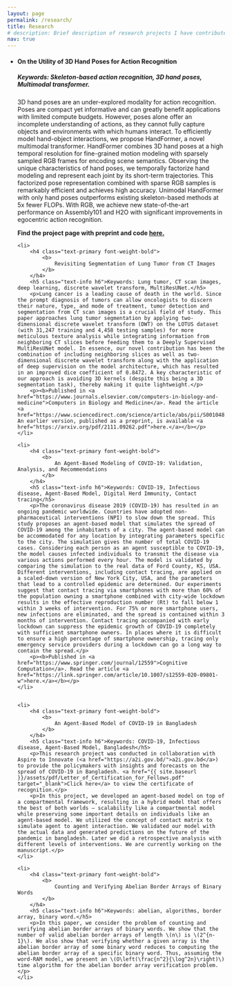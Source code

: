 ```yaml
---
layout: page
permalink: /research/
title: Research
# description: Brief description of research projects I have contributed to.
nav: true
---
```


<ul>
	<li>
		<h4 class="text-primary font-weight-bold">
			<b>
				On the Utility of 3D Hand Poses for Action Recognition
			</b>
		</h4>
		<h5 class="text-info h6">Keywords: Skeleton-based action recognition, 3D hand poses, Multimodal transformer.</h5>
		<p>3D hand poses are an under-explored modality for action recognition. Poses are compact yet informative and can greatly benefit applications with limited compute budgets. However, poses alone offer an incomplete understanding of actions, as they cannot fully capture objects and environments with which humans interact. To efficiently model hand-object interactions, we propose HandFormer, a novel multimodal transformer. HandFormer combines 3D hand poses at a high temporal resolution for fine-grained motion modeling with sparsely sampled RGB frames for encoding scene semantics. Observing the unique characteristics of hand poses, we temporally factorize hand modeling and represent each joint by its short-term trajectories. This factorized pose representation combined with sparse RGB samples is remarkably efficient and achieves high accuracy. Unimodal HandFormer with only hand poses outperforms existing skeleton-based methods at 5x fewer FLOPs. With RGB, we achieve new state-of-the-art performance on Assembly101 and H2O with significant improvements in egocentric action recognition.</p>
		<p><b>Find the project page with preprint and code <a href="https://s-shamil.github.io/HandFormer/">here.</a></b></p>
	</li>

	<li>
		<h4 class="text-primary font-weight-bold">
			<b>
				Revisiting Segmentation of Lung Tumor from CT Images
			</b>
		</h4>
		<h5 class="text-info h6">Keywords: Lung tumor, CT scan images, deep learning, discrete wavelet transform, MultiResUNet.</h5>
		<p>Lung cancer is a leading cause of death in the world. Since the prompt diagnosis of tumors can allow oncologists to discern their nature, type, and mode of treatment, tumor detection and segmentation from CT scan images is a crucial field of study. This paper approaches lung tumor segmentation by applying two-dimensional discrete wavelet transform (DWT) on the LOTUS dataset (with 31,247 training and 4,458 testing samples) for more meticulous texture analysis while integrating information from neighboring CT slices before feeding them to a Deeply Supervised MultiResUNet model. In essence, our novel contribution has been the combination of including neighboring slices as well as two-dimensional discrete wavelet transform along with the application of deep supervision on the model architecture, which has resulted in an improved dice coefficient of 0.8472. A key characteristic of our approach is avoiding 3D kernels (despite this being a 3D segmentation task), thereby making it quite lightweight.</p>
		<p><b>Published in <a href="https://www.journals.elsevier.com/computers-in-biology-and-medicine">Computers in Biology and Medicine</a>. Read the article <a href="https://www.sciencedirect.com/science/article/abs/pii/S0010482522001779">here</a>. An earlier version, published as a preprint, is available <a href="https://arxiv.org/pdf/2111.09262.pdf">here.</a></b></p>
	</li>

	<li>
		<h4 class="text-primary font-weight-bold">
			<b>
				An Agent-Based Modeling of COVID-19: Validation, Analysis, and Recommendations
			</b>
		</h4>
		<h5 class="text-info h6">Keywords: COVID-19, Infectious disease, Agent-Based Model, Digital Herd Immunity, Contact tracing</h5>
		<p>The coronavirus disease 2019 (COVID-19) has resulted in an ongoing pandemic worldwide. Countries have adopted non-pharmaceutical interventions (NPI) to slow down the spread. This study proposes an agent-based model that simulates the spread of COVID-19 among the inhabitants of a city. The agent-based model can be accommodated for any location by integrating parameters specific to the city. The simulation gives the number of total COVID-19 cases. Considering each person as an agent susceptible to COVID-19, the model causes infected individuals to transmit the disease via various actions performed every hour. The model is validated by comparing the simulation to the real data of Ford County, KS, USA. Different interventions, including contact tracing, are applied on a scaled-down version of New York City, USA, and the parameters that lead to a controlled epidemic are determined. Our experiments suggest that contact tracing via smartphones with more than 60% of the population owning a smartphone combined with city-wide lockdown results in the effective reproduction number (Rt) to fall below 1 within 3 weeks of intervention. For 75% or more smartphone users, new infections are eliminated, and the spread is contained within 3 months of intervention. Contact tracing accompanied with early lockdown can suppress the epidemic growth of COVID-19 completely with sufficient smartphone owners. In places where it is difficult to ensure a high percentage of smartphone ownership, tracing only emergency service providers during a lockdown can go a long way to contain the spread.</p>
		<p><b>Published in <a href="https://www.springer.com/journal/12559">Cognitive Computation</a>. Read the article <a href="https://link.springer.com/article/10.1007/s12559-020-09801-w">here.</a></b></p>
	</li>
	

	<li>
		<h4 class="text-primary font-weight-bold">
			<b>
				An Agent-Based Model of COVID-19 in Bangladesh
			</b>
		</h4>
		<h5 class="text-info h6">Keywords: COVID-19, Infectious disease, Agent-Based Model, Bangladesh</h5>
		<p>This research project was conducted in collaboration with Aspire to Innovate (<a href="https://a2i.gov.bd/">a2i.gov.bd</a>) to provide the policymakers with insights and forecasts on the spread of COVID-19 in Bangladesh. <a href="{{ site.baseurl }}/assets/pdf/Letter_of_Certification_for_Fellows.pdf" target="_blank">Click here</a> to view the certificate of recognition.</p>
		<p>In this project, we developed an agent-based model on top of a compartmental framework, resulting in a hybrid model that offers the best of both worlds – scalability like a compartmental model while preserving some important details on individuals like an agent-based model. We utilized the concept of contact matrix to simulate agent to agent interaction. We validated our model with the actual data and generated predictions on the future of the pandemic in bangladesh. Later we did a retrospective analysis with different levels of interventions. We are currently working on the manuscript.</p>
	</li>
	
	<li>
		<h4 class="text-primary font-weight-bold">
			<b>
				Counting and Verifying Abelian Border Arrays of Binary Words
			</b>
		</h4>
		<h5 class="text-info h6">Keywords: abelian, algorithms, border array, binary word.</h5>
		<p>In this paper, we consider the problem of counting and verifying abelian border arrays of binary words. We show that the number of valid abelian border arrays of length \(n\) is \(2^{n-1}\). We also show that verifying whether a given array is the abelian border array of some binary word reduces to computing the abelian border array of a specific binary word. Thus, assuming the word-RAM model, we present an \(O\left(\frac{n^2}{\log^2n}\right)\) time algorithm for the abelian border array verification problem.</p>
	</li>
</ul>